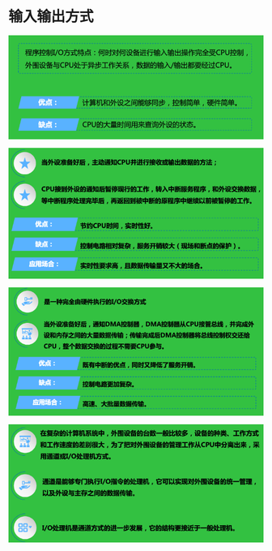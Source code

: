 <!--
 * @Descripttion: 
 * @version: 
 * @Author: WangQing
 * @email: 2749374330@qq.com
 * @Date: 2019-12-26 18:46:57
 * @LastEditors: WangQing
 * @LastEditTime: 2019-12-26 18:53:16
 -->
# 输入输出方式

![](images/2019-12-26-18-47-06.png)

![](images/2019-12-26-18-47-30.png)

![](images/2019-12-26-18-47-50.png)

![](images/2019-12-26-18-48-12.png)